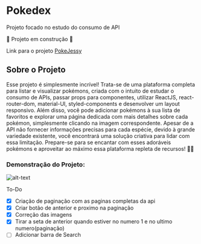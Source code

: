 # Pokedex

Projeto focado no estudo do consumo de API

:construction: Projeto em construção :construction:

Link para o projeto [PokeJessy](https://jessicadsl.github.io/pokeproject/)

## Sobre o Projeto

Esse projeto é simplesmente incrível! Trata-se de uma plataforma completa para listar e visualizar pokémons, criada com o intuito de estudar o consumo de APIs, passar props para componentes, utilizar ReactJS, react-router-dom, material-UI, styled-components e desenvolver um layout responsivo. Além disso, você pode adicionar pokémons à sua lista de favoritos e explorar uma página dedicada com mais detalhes sobre cada pokémon, simplesmente clicando na imagem correspondente. Apesar de a API não fornecer informações precisas para cada espécie, devido à grande variedade existente, você encontrará uma solução criativa para lidar com essa limitação. Prepare-se para se encantar com esses adoráveis pokémons e aproveitar ao máximo essa plataforma repleta de recursos! 🌟🔥

### Demonstração do Projeto:

![alt-text](https://media.giphy.com/media/VF54I9j5JMOur9SNjj/giphy.gif)

To-Do

- [x] Criação de paginação com as paginas completas da api
- [x] Criar botão de anterior e proximo na paginação
- [x] Correção das imagens
- [x] Tirar a seta de anterior quando estiver no numero 1 e no ultimo numero(paginação)
- [ ] Adicionar barra de Search
